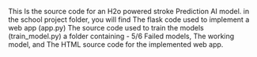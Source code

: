 This Is the source code for an H2o powered stroke Prediction AI model.
in the school project folder, you will find
The flask code  used to implement a web app (app.py)
The source code used to train the models (train_model.py)
a folder containing -
5/6 Failed models, The working model,
and The HTML source code for the implemented web app.
